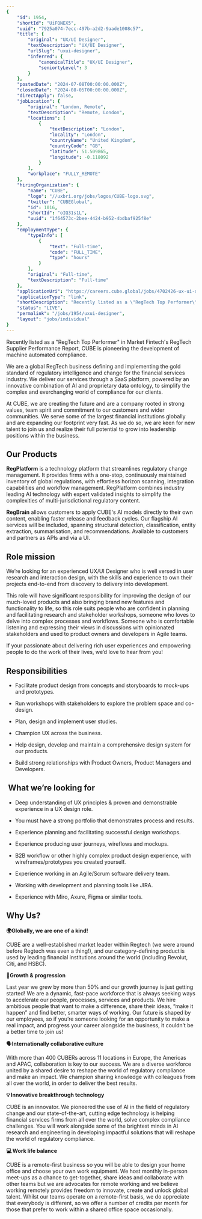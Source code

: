 ```yaml
---
{
	"id": 1954,
	"shortId": "UiFQNEX5",
	"uuid": "7925a074-7ecc-497b-a2d2-9aade1008c57",
	"title": {
		"original": "UX/UI Designer",
		"textDescription": "UX/UI Designer",
		"urlSlug": "uxui-designer",
		"inferred": {
			"canonicalTitle": "UX/UI Designer",
			"seniortyLevel": 3
		}
	},
	"postedDate": "2024-07-08T00:00:00.000Z",
	"closedDate": "2024-08-05T00:00:00.000Z",
	"directApply": false,
	"jobLocation": {
		"original": "London, Remote",
		"textDescription": "Remote, London",
		"locations": [
			{
				"textDescription": "London",
				"locality": "London",
				"countryName": "United Kingdom",
				"countryCode": "GB",
				"latitude": 51.509865,
				"longitude": -0.118092
			}
		],
		"workplace": "FULLY_REMOTE"
	},
	"hiringOrganization": {
		"name": "CUBE",
		"logo": "//uxbri.org/jobs/logos/CUBE-logo.svg",
		"twitter": "CUBEGlobal",
		"id": 1016,
		"shortId": "oIQ31s1L",
		"uuid": "1f64573c-2bee-4424-b952-4bdbaf925f8e"
	},
	"employmentType": {
		"typeInfo": [
			{
				"text": "Full-time",
				"code": "FULL_TIME",
				"type": "hours"
			}
		],
		"original": "Full-time",
		"textDescription": "Full-time"
	},
	"applicationUri": "https://careers.cube.global/jobs/4702426-ux-ui-designer?ittk=JRB2LWSGDE",
	"applicationType": "link",
	"shortDescription": "Recently listed as a \"RegTech Top Performer\" in Market Fintech's' RegTech Supplier Performance Report, CUBE is pioneering the development of machine automated compliance. We are a global RegTech",
	"status": "LIVE",
	"permalink": "/jobs/1954/uxui-designer",
	"layout": "jobs/individual"
}
---
```

<p>Recently listed as a "RegTech Top Performer" in Market Fintech's RegTech Supplier Performance Report, CUBE is pioneering the development of machine automated compliance.&nbsp;</p><p>We are a global RegTech business defining and implementing the gold standard of regulatory intelligence and change for the financial services industry. We deliver our services through a SaaS platform, powered by an innovative combination of AI and proprietary data ontology, to simplify the complex and everchanging world of compliance for our clients.&nbsp;</p><p>At CUBE, we are creating the future and are a company rooted in strong values, team spirit and commitment to our customers and wider communities. We serve some of the largest financial institutions globally and are expanding our footprint very fast. As we do so, we are keen for new talent to join us and realize their full potential to grow into leadership positions within the business.&nbsp;&nbsp;</p><h2>Our Products</h2><p><strong>RegPlatform</strong> is a technology platform that streamlines regulatory change management. It provides firms with a one-stop, continuously maintained inventory of global regulations, with effortless horizon scanning, integration capabilities and workflow management. RegPlatform combines industry leading AI technology with expert validated insights to simplify the complexities of multi-jurisdictional regulatory content.&nbsp;</p><p><strong>RegBrain</strong> allows customers to apply CUBE's AI models directly to their own content, enabling faster release and feedback cycles. Our flagship AI services will be included, spanning structural detection, classification, entity extraction, summarisation, and recommendations. Available to customers and partners as APIs and via a UI.</p><h2>Role mission</h2><p>We’re looking for an experienced UX/UI Designer who is well versed in user research and interaction design, with the skills and experience to own their projects end-to-end from discovery to delivery into development.</p><p>This role will have significant responsibility for improving the design of our much-loved products and also bringing brand new features and functionality to life, so this role suits people who are confident in planning and facilitating research and stakeholder workshops, someone who loves to delve into complex processes and workflows. Someone who is comfortable listening and expressing their views in discussions with opinionated stakeholders and used to product owners and developers in Agile teams.</p><p>If your passionate about delivering rich user experiences and empowering people to do the work of their lives, we’d love to hear from you!</p><h2>Responsibilities</h2><ul><li><p>Facilitate product design from concepts and storyboards to mock-ups and prototypes.</p></li><li><p>Run workshops with stakeholders to explore the problem space and co-design.</p></li><li><p>Plan, design and implement user studies.</p></li><li><p>Champion UX across the business.</p></li><li><p>Help design, develop and maintain a comprehensive design system for our products.</p></li><li><p>Build strong relationships with Product Owners, Product Managers and Developers.&nbsp;</p></li></ul><h2>&nbsp;What we’re looking for</h2><ul><li><p>Deep understanding of UX principles &amp; proven and demonstrable experience in a UX design role.&nbsp;</p></li><li><p>You must have a strong portfolio that demonstrates process and results.&nbsp;</p></li><li><p>Experience planning and facilitating successful design workshops.</p></li><li><p>Experience producing user journeys, wireflows and mockups.&nbsp;</p></li><li><p>B2B workflow or other highly complex product design experience, with wireframes/prototypes you created yourself.&nbsp;</p></li><li><p>Experience working in an Agile/Scrum software delivery team.</p></li><li><p>Working with development and planning tools like JIRA.</p></li><li><p>Experience with&nbsp;Miro, Axure, Figma or similar tools.</p></li></ul><h2>Why Us?&nbsp;</h2><p><strong>🌍Globally, we are one of a kind! </strong></p><p>CUBE are a well-established market leader within Regtech (we were around before Regtech was even a thing!), and our category-defining product is used by leading financial institutions around the world (including Revolut, Citi, and HSBC).</p><p>🌱<strong>Growth &amp; progression</strong></p><p>Last year we grew by more than 50% and our growth journey is just getting started! We are a dynamic, fast-pace workforce that is always seeking ways to accelerate our people, processes, services and products. We hire ambitious people that want to make a difference, share their ideas, “make it happen” and find better, smarter ways of working. Our future is shaped by our employees, so if you’re someone looking for an opportunity to make a real impact, and progress your career alongside the business, it couldn’t be a better time to join us!</p><p>🗣️<strong>Internationally collaborative culture</strong></p><p>With more than 400 CUBERs across 11 locations in Europe, the Americas and APAC, collaboration is key to our success. We are a diverse workforce united by a shared desire to reshape the world of regulatory compliance and make an impact. We champion sharing knowledge with colleagues from all over the world, in order to deliver the best results.</p><p><strong>💡 Innovative breakthrough technology</strong></p><p>CUBE is an innovator. We pioneered the use of AI in the field of regulatory change and our state-of-the-art, cutting edge technology is helping financial services firms from all over the world, solve complex compliance challenges. You will work alongside some of the brightest minds in AI research and engineering in developing impactful solutions that will reshape the world of regulatory compliance.</p><p><strong>💻 Work life balance</strong></p><p>CUBE is a remote-first business so you will be able to design your home office and choose your own work equipment. We host monthly in-person meet-ups as a chance to get-together, share ideas and collaborate with other teams but we are advocates for remote working and we believe working remotely provides freedom to innovate, create and unlock global talent. Whilst our teams operate on a remote-first basis, we do appreciate that everybody is different, so we offer a number of credits per month for those that prefer to work within a shared office space occasionally.</p>
